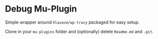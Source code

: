 # Debug Mu-Plugin

Simple wrapper around `hlavacm/wp-tracy` packaged for easy setup.

Clone in your `mu-plugins` folder and (optionally) delete `Readme.md` and `.git`.
